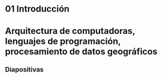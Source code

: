 # 01 Introducción
# Arquitectura de computadoras, lenguajes de programación, procesamiento de datos geográficos

## Diapositivas
